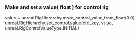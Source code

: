 ### Make and set a value( float ) for control rig
value = unreal.RigHierarchy.make_control_value_from_float(0.0)  
unreal.RigHierarchy.set_control_value(ctrl_key, value, unreal.RigControlValueType.INITIAL) 

